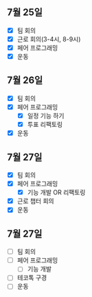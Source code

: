 ## 7월 25일

- [x] 팀 회의
- [x] 근로 회의(3-4시, 8-9시)
- [x] 페어 프로그래밍
- [x] 운동

## 7월 26일

- [x] 팀 회의
- [x] 페어 프로그래밍
  - [x] 일정 기능 하기
  - [x] 투표 리팩토링
- [x] 운동

## 7월 27일

- [x] 팀 회의
- [x] 페어 프로그래밍
  - [x] 기능 개발 OR 리팩토링
- [x] 근로 챕터 회의
- [x] 운동

## 7월 27일

- [ ] 팀 회의
- [ ] 페어 프로그래밍
  - [ ] 기능 개발
- [ ] 테코톡 구경
- [ ] 운동
